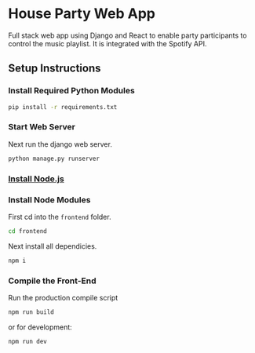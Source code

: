 # House Party Web App

Full stack web app using Django and React to enable party participants to control the music playlist. It is integrated with the Spotify API.

## Setup Instructions

### Install Required Python Modules

```bash
pip install -r requirements.txt
```

### Start Web Server

Next run the django web server.

```bash
python manage.py runserver
```

### [Install Node.js](https://nodejs.org/en/)

### Install Node Modules

First cd into the `frontend` folder.

```bash
cd frontend
```

Next install all dependicies.

```bash
npm i
```

### Compile the Front-End

Run the production compile script

```bash
npm run build
```

or for development:

```bash
npm run dev
```
